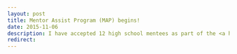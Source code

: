 ```yaml
---
layout: post
title: Mentor Assist Program (MAP) begins!
date: 2015-11-06
description: I have accepted 12 high school mentees as part of the <a href="{{ '/mentoring/#map' | prepend:site.baseurl }}">Mentor Assist Program</a> (MAP). Four will work with me on research, eight will develop independent projects.
redirect:
---
```

